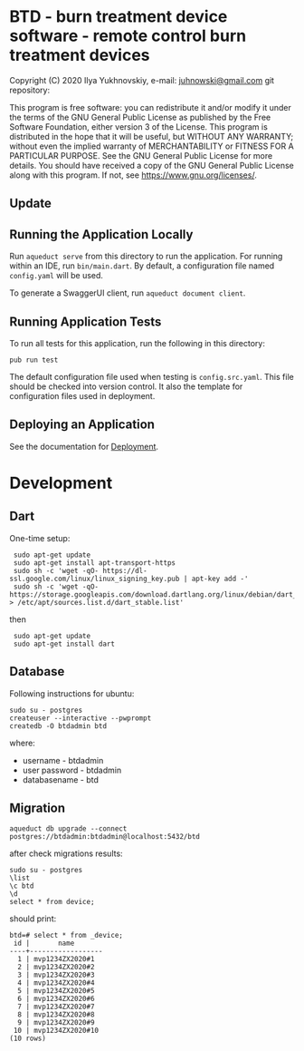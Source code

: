 # BTD - burn treatment device software - remote control burn treatment devices
Copyright (C) 2020 Ilya Yukhnovskiy,
e-mail: juhnowski@gmail.com
git repository:  

This program is free software: you can redistribute it and/or modify it under
the terms of the GNU General Public License as published by the Free Software
Foundation, either version 3 of the License.
This program is distributed in the hope that it will be useful, but WITHOUT
ANY WARRANTY; without even the implied warranty of MERCHANTABILITY or FITNESS
FOR A PARTICULAR PURPOSE. See the GNU General Public License for more details.
You should have received a copy of the GNU General Public License along with
this program. If not, see <https://www.gnu.org/licenses/>.

## Update 

## Running the Application Locally

Run `aqueduct serve` from this directory to run the application. For running within an IDE, run `bin/main.dart`. By default, a configuration file named `config.yaml` will be used.

To generate a SwaggerUI client, run `aqueduct document client`.

## Running Application Tests

To run all tests for this application, run the following in this directory:

```
pub run test
```

The default configuration file used when testing is `config.src.yaml`. This file should be checked into version control. It also the template for configuration files used in deployment.

## Deploying an Application

See the documentation for [Deployment](https://aqueduct.io/docs/deploy/).

# Development
## Dart
One-time setup:
```
 sudo apt-get update
 sudo apt-get install apt-transport-https
 sudo sh -c 'wget -qO- https://dl-ssl.google.com/linux/linux_signing_key.pub | apt-key add -'
 sudo sh -c 'wget -qO- https://storage.googleapis.com/download.dartlang.org/linux/debian/dart_stable.list > /etc/apt/sources.list.d/dart_stable.list'
```
then
```
 sudo apt-get update
 sudo apt-get install dart
```

## Database
Following instructions for ubuntu:
```
sudo su - postgres
createuser --interactive --pwprompt
createdb -O btdadmin btd
```
where:
- username - btdadmin
- user password - btdadmin
- databasename - btd

## Migration
```
aqueduct db upgrade --connect postgres://btdadmin:btdadmin@localhost:5432/btd
```
after check migrations results:
```
sudo su - postgres
\list
\c btd
\d
select * from device;
```
should print:
```
btd=# select * from _device;
 id |       name       
----+------------------
  1 | mvp1234ZX2020#1
  2 | mvp1234ZX2020#2
  3 | mvp1234ZX2020#3
  4 | mvp1234ZX2020#4
  5 | mvp1234ZX2020#5
  6 | mvp1234ZX2020#6
  7 | mvp1234ZX2020#7
  8 | mvp1234ZX2020#8
  9 | mvp1234ZX2020#9
 10 | mvp1234ZX2020#10
(10 rows)
```